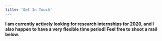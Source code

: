 ```yaml
---
title: 'Get In Touch'
---
```


**I am currently actively looking for research internships for 2020, and I also happen to have a very flexible time period! Feel free to shoot a mail below.**
